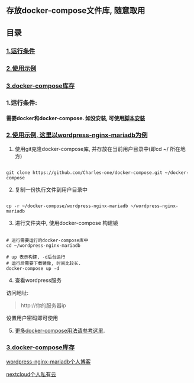 
## 存放docker-compose文件库, 随意取用


## 目录

### <a href="#first">1.运行条件</a>
### <a href="#two">2.使用示例</a>
### <a href="#three">3.docker-compose库存</a>

### <a id="first">1.运行条件:</a>

#### 需要docker和docker-compose. 如没安装, 可使用[脚本安装]()


### <a id="two" href="">2.使用示例, 这里以wordpress-nginx-mariadb为例</a>

1. 使用git克隆docker-compose库, 并存放在当前用户目录中(即cd ~/ 所在地方)

```

git clone https://github.com/Charles-one/docker-compose.git ~/docker-compose

```

2. 复制一份执行文件到用户目录中

```

cp -r ~/docker-compose/wordpress-nginx-mariadb ~/wordpress-nginx-mariadb

```

3. 进行文件夹中, 使用docker-compose 构建镜

```

# 进行需要运行的docker-compose库中
cd ~/wordpress-nginx-mariadb

# up 表示构建, -d后台运行
# 运行后需要下载镜像, 时间比较长.
docker-compose up -d

```

4. 查看wordpress服务

访问地址:

>http://你的服务器ip

设置用户密码即可使用

5. [更多docker-compose用法请参考这里]().


### <a id="three" href="">3.docker-compose库存</a>

<a href="wordpress-nginx-mariadb/">wordpress-nginx-mariadb个人博客</a>

<a href="nextcloud">nextcloud个人私有云</a>



